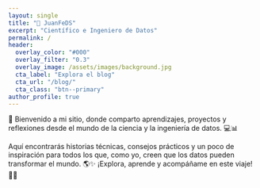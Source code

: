 ```yaml
---
layout: single
title: "🧪 JuanFeDS"
excerpt: "Científico e Ingeniero de Datos"
permalink: /
header:
  overlay_color: "#000"
  overlay_filter: "0.3"
  overlay_image: /assets/images/background.jpg
  cta_label: "Explora el blog"
  cta_url: "/blog/"
  cta_class: "btn--primary"
author_profile: true
---
```


👋 Bienvenido a mi sitio, donde comparto aprendizajes, proyectos y reflexiones desde el mundo de la ciencia y la ingeniería de datos. 💻📊 

Aquí encontrarás historias técnicas, consejos prácticos y un poco de inspiración para todos los que, como yo, creen que los datos pueden transformar el mundo. 🌎✨ ¡Explora, aprende y acompáñame en este viaje! 🚀🔥
